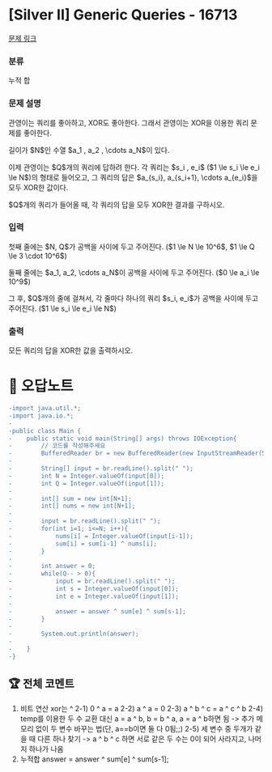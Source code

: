 # [Silver II] Generic Queries - 16713 

[문제 링크](https://www.acmicpc.net/problem/16713) 

### 분류

누적 합

### 문제 설명

<p>관영이는 쿼리를 좋아하고, XOR도 좋아한다. 그래서 관영이는 XOR을 이용한 쿼리 문제를 좋아한다.</p>

<p>길이가 $N$인 수열 $a_1 , a_2 , \cdots a_N$이 있다. </p>

<p>이제 관영이는 $Q$개의 쿼리에 답하려 한다. 각 쿼리는 $s_i , e_i$ ($1 \le s_i \le e_i \le N$)의 형태로 들어오고, 그 쿼리의 답은 $a_{s_i}, a_{s_i+1}, \cdots a_{e_i}$을 모두 XOR한 값이다. </p>

<p>$Q$개의 쿼리가 들어올 때, 각 쿼리의 답을 모두 XOR한 결과를 구하시오. </p>

### 입력 

 <p>첫째 줄에는 $N, Q$가 공백을 사이에 두고 주어진다. ($1 \le N \le 10^6$, $1 \le Q \le 3 \cdot 10^6$)</p>

<p>둘째 줄에는 $a_1, a_2, \cdots a_N$이 공백을 사이에 두고 주어진다. ($0 \le a_i \le 10^9$)</p>

<p>그 후, $Q$개의 줄에 걸쳐서, 각 줄마다 하나의 쿼리 $s_i, e_i$가 공백을 사이에 두고 주어진다. ($1 \le s_i \le e_i \le N$) </p>

### 출력 

 <p>모든 쿼리의 답을 XOR한 값을 출력하시오. </p>



#  🚀  오답노트 

```diff
-import java.util.*;
-import java.io.*;
-
-public class Main {
-    public static void main(String[] args) throws IOException{
-        // 코드를 작성해주세요
-        BufferedReader br = new BufferedReader(new InputStreamReader(System.in));
-        
-        String[] input = br.readLine().split(" ");
-        int N = Integer.valueOf(input[0]);
-        int Q = Integer.valueOf(input[1]);
-        
-        int[] sum = new int[N+1];
-        int[] nums = new int[N+1];
-        
-        input = br.readLine().split(" ");
-        for(int i=1; i<=N; i++){
-            nums[i] = Integer.valueOf(input[i-1]);
-            sum[i] = sum[i-1] ^ nums[i];
-        }
-        
-        int answer = 0;
-        while(Q-- > 0){
-            input = br.readLine().split(" ");
-            int s = Integer.valueOf(input[0]);
-            int e = Integer.valueOf(input[1]);
-            
-            answer = answer ^ sum[e] ^ sum[s-1];
-        }
-        
-        System.out.println(answer);
-        
-    }
-}

```


 ## 🏆 전체 코멘트 

1. 비트 연산 xor는 ^
2-1) 0 ^ a = a
2-2) a ^ a = 0
2-3) a ^ b ^ c = a ^ c ^ b
2-4) temp를 이용한 두 수 교환 대신 a = a ^ b,  b = b ^ a,  a = a ^ b하면 됨 -> 추가 메모리 없이 두 변수 바꾸는 법(단, a==b이면 둘 다 0됨;;)
2-5) 세 변수 중 두개가 같을 때 다른 하나 찾기 -> a ^ b ^ c 하면 서로 같은 두 수는 0이 되어 사라지고, 나머지 하나가 나옴
3. 누적합
answer = answer ^ sum[e] ^ sum[s-1];
